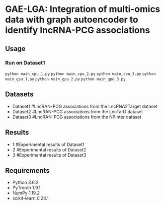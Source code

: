 # GAE-LGA: Integration of multi-omics data with graph autoencoder to identify lncRNA-PCG associations

## Usage

### Run on Dataset1
```python main_cpu_1.py```
```python main_cpu_2.py```
```python main_cpu_3.py```
```python main_gpu_1.py```
```python main_gpu_2.py```
```python main_gpu_3.py```

## Datasets
  * Dataset1   #LncRAN-PCG associations from the LncRNA2Target dataset
  * Dataset2   #LncRAN-PCG associations from the LncTarD dataset
  * Dataset3   #LncRAN-PCG associations from the NPInter dataset

## Results
 * 1    #Experimental results of Dataset1
 * 2    #Experimental results of Dataset2
 * 3    #Experimental results of Dataset3

## Requirements
  * Python 3.6.2
  * PyTrorch 1.9.1
  * NumPy 1.19.2
  * scikit-learn 0.24.1

